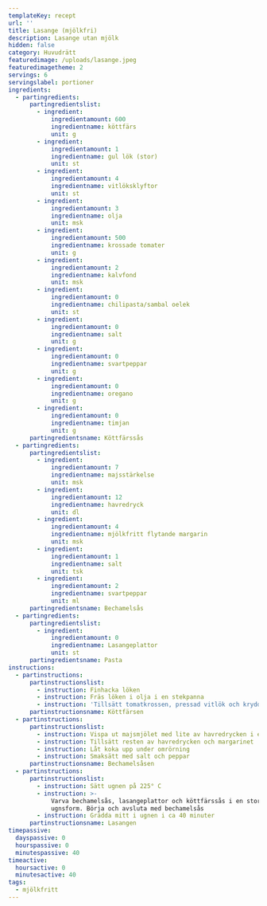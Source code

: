 ```yaml
---
templateKey: recept
url: ''
title: Lasange (mjölkfri)
description: Lasange utan mjölk
hidden: false
category: Huvudrätt
featuredimage: /uploads/lasange.jpeg
featuredimagetheme: 2
servings: 6
servingslabel: portioner
ingredients:
  - partingredients:
      partingredientslist:
        - ingredient:
            ingredientamount: 600
            ingredientname: köttfärs
            unit: g
        - ingredient:
            ingredientamount: 1
            ingredientname: gul lök (stor)
            unit: st
        - ingredient:
            ingredientamount: 4
            ingredientname: vitlöksklyftor
            unit: st
        - ingredient:
            ingredientamount: 3
            ingredientname: olja
            unit: msk
        - ingredient:
            ingredientamount: 500
            ingredientname: krossade tomater
            unit: g
        - ingredient:
            ingredientamount: 2
            ingredientname: kalvfond
            unit: msk
        - ingredient:
            ingredientamount: 0
            ingredientname: chilipasta/sambal oelek
            unit: st
        - ingredient:
            ingredientamount: 0
            ingredientname: salt
            unit: g
        - ingredient:
            ingredientamount: 0
            ingredientname: svartpeppar
            unit: g
        - ingredient:
            ingredientamount: 0
            ingredientname: oregano
            unit: g
        - ingredient:
            ingredientamount: 0
            ingredientname: timjan
            unit: g
      partingredientsname: Köttfärssås
  - partingredients:
      partingredientslist:
        - ingredient:
            ingredientamount: 7
            ingredientname: majsstärkelse
            unit: msk
        - ingredient:
            ingredientamount: 12
            ingredientname: havredryck
            unit: dl
        - ingredient:
            ingredientamount: 4
            ingredientname: mjölkfritt flytande margarin
            unit: msk
        - ingredient:
            ingredientamount: 1
            ingredientname: salt
            unit: tsk
        - ingredient:
            ingredientamount: 2
            ingredientname: svartpeppar
            unit: ml
      partingredientsname: Bechamelsås
  - partingredients:
      partingredientslist:
        - ingredient:
            ingredientamount: 0
            ingredientname: Lasangeplattor
            unit: st
      partingredientsname: Pasta
instructions:
  - partinstructions:
      partinstructionslist:
        - instruction: Finhacka löken
        - instruction: Fräs löken i olja i en stekpanna
        - instruction: 'Tillsätt tomatkrossen, pressad vitlök och kryddorna'
      partinstructionsname: Köttfärsen
  - partinstructions:
      partinstructionslist:
        - instruction: Vispa ut majsmjölet med lite av havredrycken i en kastrull
        - instruction: Tillsätt resten av havredrycken och margarinet
        - instruction: Låt koka upp under omrörning
        - instruction: Smaksätt med salt och peppar
      partinstructionsname: Bechamelsåsen
  - partinstructions:
      partinstructionslist:
        - instruction: Sätt ugnen på 225° C
        - instruction: >-
            Varva bechamelsås, lasangeplattor och köttfärssås i en stor
            ugnsform. Börja och avsluta med bechamelsås
        - instruction: Grädda mitt i ugnen i ca 40 minuter
      partinstructionsname: Lasangen
timepassive:
  dayspassive: 0
  hourspassive: 0
  minutespassive: 40
timeactive:
  hoursactive: 0
  minutesactive: 40
tags:
  - mjölkfritt
---
```


